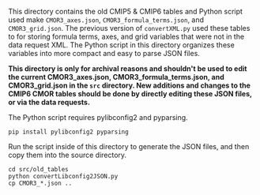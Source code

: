 This directory contains the old CMIP5 & CMIP6 tables and Python script used make `CMOR3_axes.json`, `CMOR3_formula_terms.json`, and `CMOR3_grid.json`.  The previous version of `convertXML.py` used these tables to for storing formula terms, axes, and grid variables that were not in the data request XML.  The Python script in this directory organizes these variables into more compact and easy to parse JSON files.

**This directory is only for archival reasons and shouldn't be used to edit the current CMOR3_axes.json, CMOR3_formula_terms.json, and CMOR3_grid.json in the `src` directory.  New additions and changes to the CMIP6 CMOR tables should be done by directly editing these JSON files, or via the data requests.**

The Python script requires pylibconfig2 and pyparsing.
```
pip install pylibconfig2 pyparsing
```

Run the script inside of this directory to generate the JSON files, and then copy them into the source directory.
```
cd src/old_tables
python convertLibconfig2JSON.py
cp CMOR3_*.json ..
```
